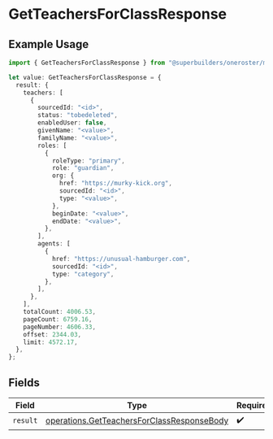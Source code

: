 # GetTeachersForClassResponse

## Example Usage

```typescript
import { GetTeachersForClassResponse } from "@superbuilders/oneroster/models/operations";

let value: GetTeachersForClassResponse = {
  result: {
    teachers: [
      {
        sourcedId: "<id>",
        status: "tobedeleted",
        enabledUser: false,
        givenName: "<value>",
        familyName: "<value>",
        roles: [
          {
            roleType: "primary",
            role: "guardian",
            org: {
              href: "https://murky-kick.org",
              sourcedId: "<id>",
              type: "<value>",
            },
            beginDate: "<value>",
            endDate: "<value>",
          },
        ],
        agents: [
          {
            href: "https://unusual-hamburger.com",
            sourcedId: "<id>",
            type: "category",
          },
        ],
      },
    ],
    totalCount: 4006.53,
    pageCount: 6759.16,
    pageNumber: 4606.33,
    offset: 2344.03,
    limit: 4572.17,
  },
};
```

## Fields

| Field                                                                                                    | Type                                                                                                     | Required                                                                                                 | Description                                                                                              |
| -------------------------------------------------------------------------------------------------------- | -------------------------------------------------------------------------------------------------------- | -------------------------------------------------------------------------------------------------------- | -------------------------------------------------------------------------------------------------------- |
| `result`                                                                                                 | [operations.GetTeachersForClassResponseBody](../../models/operations/getteachersforclassresponsebody.md) | :heavy_check_mark:                                                                                       | N/A                                                                                                      |